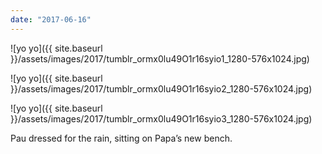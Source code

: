 ```yaml
---
date: "2017-06-16"
---
```


![yo yo]({{ site.baseurl }}/assets/images/2017/tumblr_ormx0lu49O1r16syio1_1280-576x1024.jpg)

![yo yo]({{ site.baseurl }}/assets/images/2017/tumblr_ormx0lu49O1r16syio2_1280-576x1024.jpg)

![yo yo]({{ site.baseurl }}/assets/images/2017/tumblr_ormx0lu49O1r16syio3_1280-576x1024.jpg)

Pau dressed for the rain, sitting on Papa’s new bench.
